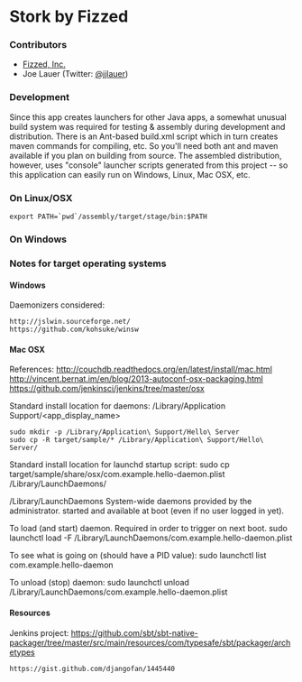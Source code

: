 Stork by Fizzed
=======================================

### Contributors

 - [Fizzed, Inc.](http://fizzed.co)
 - Joe Lauer (Twitter: [@jjlauer](http://twitter.com/jjlauer))

### Development

Since this app creates launchers for other Java apps, a somewhat unusual build system
was required for testing & assembly during development and distribution.  There is
an Ant-based build.xml script which in turn creates maven commands for compiling, etc.
So you'll need both ant and maven available if you plan on building from source. The
assembled distribution, however, uses "console" launcher scripts generated from this
project -- so this application can easily run on Windows, Linux, Mac OSX, etc.

### On Linux/OSX

	export PATH=`pwd`/assembly/target/stage/bin:$PATH

### On Windows



### Notes for target operating systems

#### Windows

Daemonizers considered:

	http://jslwin.sourceforge.net/
	https://github.com/kohsuke/winsw

#### Mac OSX

References:
    http://couchdb.readthedocs.org/en/latest/install/mac.html
    http://vincent.bernat.im/en/blog/2013-autoconf-osx-packaging.html
    https://github.com/jenkinsci/jenkins/tree/master/osx

Standard install location for daemons:
    /Library/Application Support/<app_display_name>

    sudo mkdir -p /Library/Application\ Support/Hello\ Server
    sudo cp -R target/sample/* /Library/Application\ Support/Hello\ Server/

Standard install location for launchd startup script:
    sudo cp target/sample/share/osx/com.example.hello-daemon.plist /Library/LaunchDaemons/

/Library/LaunchDaemons System-wide daemons provided by the administrator.
started and available at boot (even if no user logged in yet).
    
To load (and start) daemon. Required in order to trigger on next boot.
    sudo launchctl load -F /Library/LaunchDaemons/com.example.hello-daemon.plist

To see what is going on (should have a PID value):
    sudo launchctl list com.example.hello-daemon

To unload (stop) daemon:
    sudo launchctl unload /Library/LaunchDaemons/com.example.hello-daemon.plist

#### Resources

Jenkins project:
	https://github.com/sbt/sbt-native-packager/tree/master/src/main/resources/com/typesafe/sbt/packager/archetypes

	https://gist.github.com/djangofan/1445440
